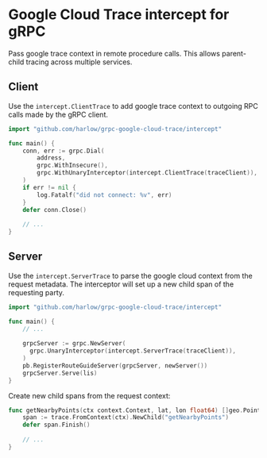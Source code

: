 # Google Cloud Trace intercept for gRPC 

Pass google trace context in remote procedure calls. This allows parent-child tracing across multiple services.

## Client

Use the `intercept.ClientTrace` to add google trace context to outgoing RPC calls
made by the gRPC client.

```go
import "github.com/harlow/grpc-google-cloud-trace/intercept"

func main() {
	conn, err := grpc.Dial(
		address, 
		grpc.WithInsecure(),
		grpc.WithUnaryInterceptor(intercept.ClientTrace(traceClient)),
	)
	if err != nil {
		log.Fatalf("did not connect: %v", err)
	}
	defer conn.Close()
	
	// ...
}
```

## Server

Use the `intercept.ServerTrace` to parse the google cloud context from the request
metadata. The interceptor will set up a new child span of the requesting party.

```go
import "github.com/harlow/grpc-google-cloud-trace/intercept"

func main() {
	// ...
	
	grpcServer := grpc.NewServer(
	  grpc.UnaryInterceptor(intercept.ServerTrace(traceClient)),
  	)
 	pb.RegisterRouteGuideServer(grpcServer, newServer())
	grpcServer.Serve(lis)
}
```

Create new child spans from the request context:

```go
func getNearbyPoints(ctx context.Context, lat, lon float64) []geo.Point {
	span := trace.FromContext(ctx).NewChild("getNearbyPoints")
	defer span.Finish()
	
	// ...
}
```